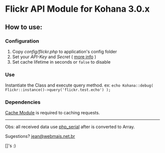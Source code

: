 Flickr API Module for Kohana 3.0.x
===================================

## How to use:
### Configuration
1.  Copy _config/flickr.php_ to application's config folder
2.  Set your _API-Key_ and _Secret_ ( [more info](http://www.flickr.com/services/api/keys/) )
3.  Set cache lifetime in seconds or `false` to disable

### Use
Instantiate the Class and execute query method. ex: `echo Kohana::debug( Flickr::instance()->query('flickr.test.echo') );`

### Dependencies
[Cache Module](http://github.com/kohana/cache) is required to caching requests.

---------------
Obs: all received data use [php_serial](http://www.flickr.com/services/api/response.php.html) after is converted to Array.

Sugestions? jean@webmais.net.br

[]'s :)
